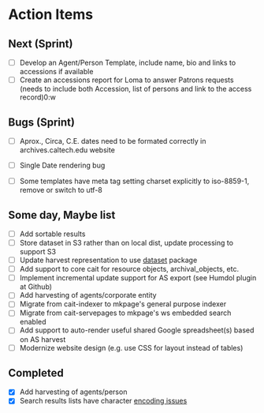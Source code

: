 
# Action Items

## Next (Sprint)

+ [ ] Develop an Agent/Person Template, include name, bio and links to accessions if available
+ [ ] Create an accessions report for Loma to answer Patrons requests (needs to include both Accession, list of persons and link to the access record)0:w

## Bugs (Sprint)

+ [ ] Aprox., Circa, C.E. dates need to be formated correctly in archives.caltech.edu website
+ [ ] Single Date rendering bug
+ [ ] Some templates have meta tag setting charset explicitly to iso-8859-1, remove or switch to utf-8


## Some day, Maybe list

+ [ ] Add sortable results
+ [ ] Store dataset in S3 rather than on local dist, update processing to support S3
+ [ ] Update harvest representation to use [dataset](https://caltechlibrary.github.io/dataset) package
+ [ ] Add support to core cait for resource objects, archival_objects, etc.
+ [ ] Implement incremental update support for AS export (see Humdol plugin at Github)
+ [ ] Add harvesting of agents/corporate entity
+ [ ] Migrate from cait-indexer to mkpage's general purpose indexer
+ [ ] Migrate from cait-servepages to mkpage's ws embedded search enabled
+ [ ] Add support to auto-render useful shared Google spreadsheet(s) based on AS harvest
+ [ ] Modernize website design (e.g. use CSS for layout instead of tables)
 
## Completed

+ [x] Add harvesting of agents/person
+ [x] Search results lists have character [encoding issues](http://archives.caltech.edu/search/basic/?q=Marble&-search.x=7&-search.y=0)
